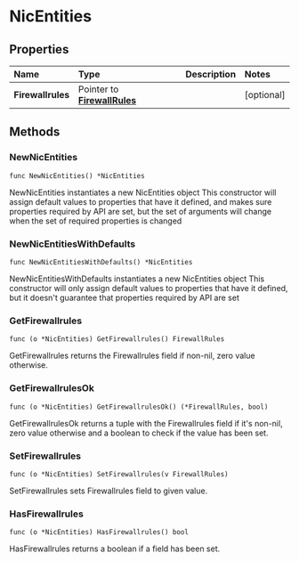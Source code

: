 # NicEntities

## Properties

| Name | Type | Description | Notes |
| :--- | :--- | :--- | :--- |
| **Firewallrules** | Pointer to [**FirewallRules**](firewallrules.md) |  | \[optional\] |

## Methods

### NewNicEntities

`func NewNicEntities() *NicEntities`

NewNicEntities instantiates a new NicEntities object This constructor will assign default values to properties that have it defined, and makes sure properties required by API are set, but the set of arguments will change when the set of required properties is changed

### NewNicEntitiesWithDefaults

`func NewNicEntitiesWithDefaults() *NicEntities`

NewNicEntitiesWithDefaults instantiates a new NicEntities object This constructor will only assign default values to properties that have it defined, but it doesn't guarantee that properties required by API are set

### GetFirewallrules

`func (o *NicEntities) GetFirewallrules() FirewallRules`

GetFirewallrules returns the Firewallrules field if non-nil, zero value otherwise.

### GetFirewallrulesOk

`func (o *NicEntities) GetFirewallrulesOk() (*FirewallRules, bool)`

GetFirewallrulesOk returns a tuple with the Firewallrules field if it's non-nil, zero value otherwise and a boolean to check if the value has been set.

### SetFirewallrules

`func (o *NicEntities) SetFirewallrules(v FirewallRules)`

SetFirewallrules sets Firewallrules field to given value.

### HasFirewallrules

`func (o *NicEntities) HasFirewallrules() bool`

HasFirewallrules returns a boolean if a field has been set.

